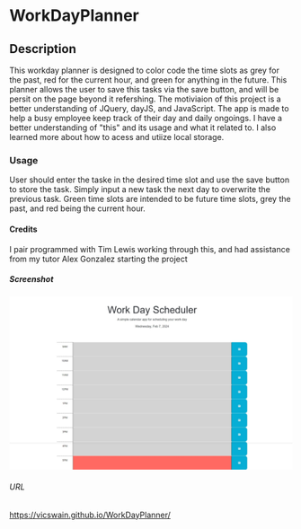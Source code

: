 # WorkDayPlanner

## Description
This workday planner is designed to color code the time slots as grey for the past, red for the current hour, and green for anything in the future. This planner allows the user to save this tasks via the save button, and will be persit on the page beyond it refershing. The motiviaion of this project is a better understanding of JQuery, dayJS, and JavaScript.  The app is made to help a busy employee keep track of their day and daily ongoings. I have a better understanding of "this" and its usage and what it related to. I also learned more about how to acess and utiize local storage. 

### Usage
User should enter the taske in the desired time slot and use the save button to store the task. Simply input a new task the next day to overwrite the previous task. Green time slots are intended to be future time slots, grey the past, and red being the current hour. 

#### Credits
I pair programmed with Tim Lewis working through this, and had assistance from my tutor Alex Gonzalez starting the project

##### Screenshot
![Webpage Screenshot](./Assets/WDPScreenShot.jpeg)

###### URL
https://vicswain.github.io/WorkDayPlanner/ 
